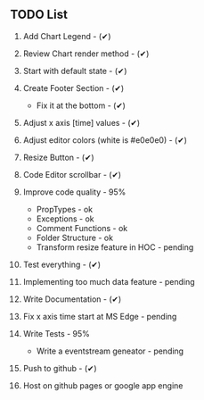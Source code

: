 ## TODO List

1. Add Chart Legend - (✔)

2. Review Chart render method - (✔)

3. Start with default state - (✔)

4. Create Footer Section - (✔)
	* Fix it at the bottom - (✔)

5. Adjust x axis [time] values - (✔)

6. Adjust editor colors (white is #e0e0e0) - (✔)

7. Resize Button - (✔)

8. Code Editor scrollbar - (✔)

9. Improve code quality - 95%
	* PropTypes - ok
	* Exceptions - ok 
	* Comment Functions - ok
	* Folder Structure - ok
	* Transform resize feature in HOC - pending

9. Test everything - (✔)

10. Implementing too much data feature - pending

11. Write Documentation - (✔)

12. Fix x axis time start at MS Edge - pending

13. Write Tests - 95%
	* Write a eventstream geneator - pending

14. Push to github - (✔)

15. Host on github pages or google app engine